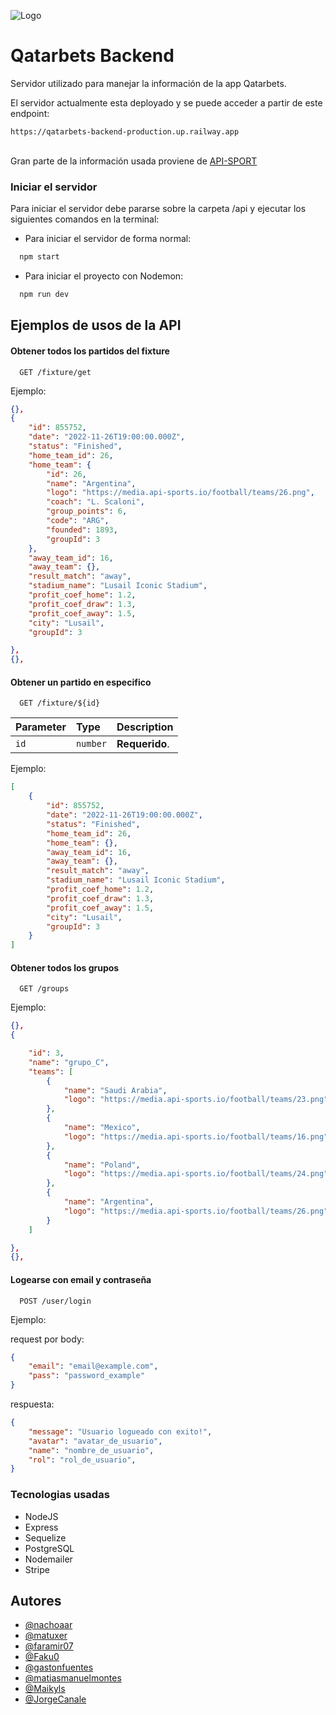 
![Logo](https://media.discordapp.net/attachments/1024420821558636644/1024426610004340736/header.png)


# Qatarbets Backend

Servidor utilizado para manejar la información de la app Qatarbets.

El servidor actualmente esta deployado y se puede acceder a partir de este endpoint:
```
https://qatarbets-backend-production.up.railway.app
```
\
Gran parte de la información usada proviene de [API-SPORT](https://api-sports.io/)

### Iniciar el servidor
Para iniciar el servidor debe pararse sobre la carpeta /api y ejecutar los siguientes comandos en la terminal:

- Para iniciar el servidor de forma normal:
```bash
  npm start
```

- Para iniciar el proyecto con Nodemon:
```bash
  npm run dev
```

## Ejemplos de usos de la API

#### Obtener todos los partidos del fixture

```
  GET /fixture/get
```
Ejemplo:
```json
{},
{
    "id": 855752,
    "date": "2022-11-26T19:00:00.000Z",
    "status": "Finished",
    "home_team_id": 26,
    "home_team": {
        "id": 26,
        "name": "Argentina",
        "logo": "https://media.api-sports.io/football/teams/26.png",
        "coach": "L. Scaloni",
        "group_points": 6,
        "code": "ARG",
        "founded": 1893,
        "groupId": 3
    },
    "away_team_id": 16,
    "away_team": {},
    "result_match": "away",
    "stadium_name": "Lusail Iconic Stadium",
    "profit_coef_home": 1.2,
    "profit_coef_draw": 1.3,
    "profit_coef_away": 1.5,
    "city": "Lusail",
    "groupId": 3

},
{},
```

#### Obtener un partido en especifico

```
  GET /fixture/${id}
```

| Parameter | Type     | Description |
| :-------- | :------- | :------------|
| `id`      | `number` | **Requerido**.|

Ejemplo:
```json
[
    {
        "id": 855752,
        "date": "2022-11-26T19:00:00.000Z",
        "status": "Finished",
        "home_team_id": 26,
        "home_team": {},
        "away_team_id": 16,
        "away_team": {},
        "result_match": "away",
        "stadium_name": "Lusail Iconic Stadium",
        "profit_coef_home": 1.2,
        "profit_coef_draw": 1.3,
        "profit_coef_away": 1.5,
        "city": "Lusail",
        "groupId": 3
    }
]
```
#### Obtener todos los grupos

```
  GET /groups
```
Ejemplo:

```json
{},
{

    "id": 3,
    "name": "grupo_C",
    "teams": [
        {
            "name": "Saudi Arabia",
            "logo": "https://media.api-sports.io/football/teams/23.png"
        },
        {
            "name": "Mexico",
            "logo": "https://media.api-sports.io/football/teams/16.png"
        },
        {
            "name": "Poland",
            "logo": "https://media.api-sports.io/football/teams/24.png"
        },
        {
            "name": "Argentina",
            "logo": "https://media.api-sports.io/football/teams/26.png"
        }
    ]

},
{},
```

#### Logearse con email y contraseña

```
  POST /user/login
```

Ejemplo:

request por body: 
```json
{
    "email": "email@example.com",
    "pass": "password_example"
}
```

respuesta: 
```json
{
    "message": "Usuario logueado con exito!",
    "avatar": "avatar_de_usuario",
    "name": "nombre_de_usuario",
    "rol": "rol_de_usuario",
}
```
### Tecnologias usadas
- NodeJS
- Express
- Sequelize
- PostgreSQL
- Nodemailer
- Stripe


## Autores

- [@nachoaar](https://github.com/nachoaar)
- [@matuxer](https://www.github.com/matuxer)
- [@faramir07](https://github.com/faramir07)
- [@Faku0](https://github.com/Faku0)
- [@gastonfuentes](https://github.com/gastonfuentes)
- [@matiasmanuelmontes](https://github.com/matiasmanuelmontes)
- [@Maikyls](https://github.com/Maikyls)
- [@JorgeCanale](https://github.com/JorgeCanale)
